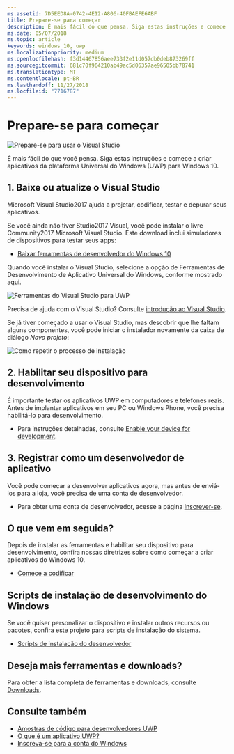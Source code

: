 ```yaml
---
ms.assetid: 7D5EED8A-0742-4E12-A806-40FBAEFE6ABF
title: Prepare-se para começar
description: É mais fácil do que pensa. Siga estas instruções e comece a criar aplicativos da plataforma Universal do Windows (UWP) para Windows 10.
ms.date: 05/07/2018
ms.topic: article
keywords: windows 10, uwp
ms.localizationpriority: medium
ms.openlocfilehash: f3d14467856aee733f2e11d057db0deb873269ff
ms.sourcegitcommit: 681c70f964210ab49ac5d06357ae96505bb78741
ms.translationtype: MT
ms.contentlocale: pt-BR
ms.lasthandoff: 11/27/2018
ms.locfileid: "7716787"
---
```

# <a name="get-set-up"></a>Prepare-se para começar

![Prepare-se para usar o Visual Studio](images/VisualStudio2017Hero_ImageXL-LG.png)

É mais fácil do que você pensa. Siga estas instruções e comece a criar aplicativos da plataforma Universal do Windows (UWP) para Windows 10.

## <a name="1-download-or-update-visual-studio"></a>1. Baixe ou atualize o Visual Studio

Microsoft Visual Studio2017 ajuda a projetar, codificar, testar e depurar seus aplicativos.

Se você ainda não tiver Studio2017 Visual, você pode instalar o livre Community2017 Microsoft Visual Studio. Este download inclui simuladores de dispositivos para testar seus apps:

-   [Baixar ferramentas de desenvolvedor do Windows 10](https://go.microsoft.com/fwlink/p/?LinkID=534189)

Quando você instalar o Visual Studio, selecione a opção de Ferramentas de Desenvolvimento de Aplicativo Universal do Windows, conforme mostrado aqui.

![Ferramentas do Visual Studio para UWP](images/vs-2017-community-setup.png)

Precisa de ajuda com o Visual Studio? Consulte [introdução ao Visual Studio](https://www.visualstudio.com/vs/getting-started).

Se já tiver começado a usar o Visual Studio, mas descobrir que lhe faltam alguns componentes, você pode iniciar o instalador novamente da caixa de diálogo *Novo projeto*:

   ![Como repetir o processo de instalação](images/win10-cs-install.png)


## <a name="2-enable-your-device-for-development"></a>2. Habilitar seu dispositivo para desenvolvimento

É importante testar os aplicativos UWP em computadores e telefones reais. Antes de implantar aplicativos em seu PC ou Windows Phone, você precisa habilitá-lo para desenvolvimento.

-   Para instruções detalhadas, consulte [Enable your device for development](enable-your-device-for-development.md).

## <a name="3-register-as-an-app-developer"></a>3. Registrar como um desenvolvedor de aplicativo

Você pode começar a desenvolver aplicativos agora, mas antes de enviá-los para a loja, você precisa de uma conta de desenvolvedor.

-   Para obter uma conta de desenvolvedor, acesse a página [Inscrever-se](sign-up.md).

## <a name="whats-next"></a>O que vem em seguida?

Depois de instalar as ferramentas e habilitar seu dispositivo para desenvolvimento, confira nossas diretrizes sobre como começar a criar aplicativos do Windows 10.

-   [Comece a codificar](create-uwp-apps.md)

## <a name="windows-development-setup-scripts"></a>Scripts de instalação de desenvolvimento do Windows

Se você quiser personalizar o dispositivo e instalar outros recursos ou pacotes, confira este projeto para scripts de instalação do sistema.

- [Scripts de instalação do desenvolvedor](https://github.com/Microsoft/windows-dev-box-setup-scripts)

## <a name="want-more-tools-and-downloads"></a>Deseja mais ferramentas e downloads?

Para obter a lista completa de ferramentas e downloads, consulte [Downloads](http://go.microsoft.com/fwlink/p/?linkid=285935).

## <a name="see-also"></a>Consulte também

* [Amostras de código para desenvolvedores UWP](https://developer.microsoft.com/windows/samples)
* [O que é um aplicativo UWP?](universal-application-platform-guide.md)
* [Inscreva-se para a conta do Windows](sign-up.md)
